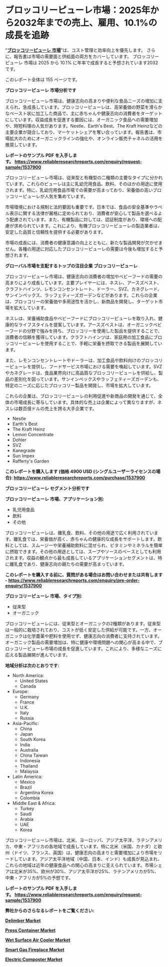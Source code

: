 <p><h1>ブロッコリーピューレ市場：2025年から2032年までの売上、雇用、10.1%の成長を追跡</h1></p><p>&ldquo;<strong><a href="https://www.reliableresearchreports.com/broccoli-puree-r1537900?utm_campaign=107&utm_medium=9&utm_source=Github&utm_content=ia&utm_term=10042025&utm_id=broccoli-puree">ブロッコリーピューレ 市場</a></strong>&rdquo;は、コスト管理と効率向上を優先します。 さらに、報告書は市場の需要面と供給面の両方をカバーしています。 ブロッコリーピューレ 市場は 2025 から 10.1% に年率で成長すると予想されています2032 です。</p>
<p>このレポート全体は 155 ページです。</p>
<p><strong>ブロッコリーピューレ 市場分析です</strong></p>
<p><p>ブロッコリーピューレ市場は、健康志向の高まりや便利な食品ニーズの増加に支えられ、急成長しています。ブロッコリーピューレは、高栄養価の野菜を滑らかなペースト状に加工した商品で、主に赤ちゃんや健康志向の消費者をターゲットにしています。収益成長を促進する要因には、オーガニック食品への需要増加や、時短料理の人気があります。Nestle、Earth's Best、The Kraft Heinzなどの主要企業が競合しており、マーケットシェアを奪い合っています。報告書は、市場拡大のためにオーガニックラインの強化や、オンライン販売チャネルの活用を推奨しています。</p></p>
<p><strong>レポートのサンプル PDF を入手します。&nbsp;<a href="https://www.reliableresearchreports.com/enquiry/request-sample/1537900?utm_campaign=107&utm_medium=9&utm_source=Github&utm_content=ia&utm_term=10042025&utm_id=broccoli-puree">https://www.reliableresearchreports.com/enquiry/request-sample/1537900</a></strong></p>
<p><p>ブロッコリーピューレ市場は、従来型と有機型の二種類の主要なタイプに分かれています。これらのピューレは主に乳幼児用食品、飲料、そのほかの用途に使用されます。特に、乳幼児用食品市場での需要が高まっており、栄養価の高いブロッコリーピューレが人気を集めています。</p><p>市場環境における規制と法的要因も重要です。日本では、食品の安全基準やラベル表示に関する法律が厳格に定められており、消費者が安心して製品を選べるよう配慮されています。また、有機製品に対しては、認証制度があり、環境への配慮が求められています。これにより、有機ブロッコリーピューレの製造業者は、安定した品質と信頼性を提供する必要があります。</p><p>市場の成長には、消費者の健康意識の向上とともに、新たな製品開発が欠かせません。各種の用途に対応したブロッコリーピューレの需要は今後も増加すると予想されます。</p></p>
<p><strong>グローバル市場を支配するトップの注目企業 ブロッコリーピューレ</strong></p>
<p><p>ブロッコリーピューレ市場は、健康志向の消費者の増加やベビーフードの需要の高まりにより成長しています。主要プレイヤーには、ネスレ、アースズベスト、クラフトハインツ、レモンコンセントレート、ドーラー、SVZ、カネグレード、サンインペックス、ラッフェティーズガーデンなどがあります。これらの企業は、ブロッコリーの栄養価や多用途性を活かし、新商品を開発し、ターゲット市場を拡大しています。</p><p>ネスレは、栄養補助食品やベビーフードにブロッコリーピューレを取り入れ、健康的なライフスタイルを提案しています。アースズベストは、オーガニックベビーフードの分野で強みを持ち、ブロッコリーを使用した製品を提供することで、消費者の信頼を獲得しています。クラフトハインツは、家庭用の加工食品にブロッコリーピューレを使用することで、手軽に栄養を摂取できる製品を展開しています。</p><p>また、レモンコンセントレートやドーラーは、加工食品や飲料向けのブロッコリーピューレを提供し、フードサービス市場における需要を喚起しています。SVZやカネグレードは、食品業界向けに高品質なブロッコリーピューレを供給し、製品の差別化を図っています。サンインペックスやラッフェティーズガーデンも、特定のニーズに応じたブロッコリー製品を開発し、市場を拡大しています。</p><p>これらの企業は、ブロッコリーピューレの利用促進や新商品の開発を通じて、全体の市場成長に寄与しています。具体的な売上は企業によって異なりますが、ネスレは数百億ドルの売上を誇る大手企業です。</p></p>
<p><ul><li>Nestle</li><li>Earth's Best</li><li>The Kraft Heinz</li><li>Lemon Concentrate</li><li>Dohler</li><li>SVZ</li><li>Kanegrade</li><li>Sun Impex</li><li>Rafferty's Garden</li></ul></p>
<p><strong>このレポートを購入します (価格 4900 USD (シングルユーザーライセンスの場合):&nbsp;<a href="https://www.reliableresearchreports.com/purchase/1537900?utm_campaign=107&utm_medium=9&utm_source=Github&utm_content=ia&utm_term=10042025&utm_id=broccoli-puree">https://www.reliableresearchreports.com/purchase/1537900</a></strong></p>
<p><strong>ブロッコリーピューレ セグメント分析です</strong></p>
<p><strong>ブロッコリーピューレ 市場、アプリケーション別:</strong></p>
<p><ul><li>乳児用食品</li><li>飲料</li><li>その他</li></ul></p>
<p><p>ブロッコリーピューレは、離乳食、飲料、その他の用途で広く利用されています。離乳食では、栄養価が高く、赤ちゃんの健康的な成長をサポートします。飲料としては、スムージーや栄養補助飲料に混ぜられ、ビタミンやミネラルを簡単に摂取できます。その他の用途としては、スープやソースのベースとしても利用されます。収益の観点から最も成長しているアプリケーションセグメントは、特に離乳食であり、健康志向の親たちの需要が高まっています。</p></p>
<p><strong>このレポートを購入する前に、質問がある場合はお問い合わせまたは共有します - <a href="https://www.reliableresearchreports.com/enquiry/pre-order-enquiry/1537900?utm_campaign=107&utm_medium=9&utm_source=Github&utm_content=ia&utm_term=10042025&utm_id=broccoli-puree">https://www.reliableresearchreports.com/enquiry/pre-order-enquiry/1537900</a></strong></p>
<p><strong>ブロッコリーピューレ 市場、タイプ別:</strong></p>
<p><ul><li>従来型</li><li>オーガニック</li></ul></p>
<p><p>ブロッコリーピューレには、従来型とオーガニックの2種類があります。従来型は一般的に栽培されており、コストが低く安定した供給が可能です。一方、オーガニックは化学農薬や肥料を使用せず、健康志向の消費者に支持されています。オーガニック製品の需要増加は、特に健康や環境問題への関心が高まる中で、ブロッコリーピューレ市場の成長を促進しています。これにより、多様なニーズに応える製品展開が進んでいます。</p></p>
<p><strong>地域分析は次のとおりです:</strong></p>
<p><ul>
    <li>
        North America:
        <ul>
            <li>United States</li>
            <li>Canada</li>
        </ul>
    </li>
    <li>
        Europe:
        <ul>
            <li>Germany</li>
            <li>France</li>
            <li>U.K.</li>
            <li>Italy</li>
            <li>Russia</li>
        </ul>
    </li>
    <li>
        Asia-Pacific:
        <ul>
            <li>China</li>
            <li>Japan</li>
            <li>South Korea</li>
            <li>India</li>
            <li>Australia</li>
            <li>China Taiwan</li>
            <li>Indonesia</li>
            <li>Thailand</li>
            <li>Malaysia</li>
        </ul>
    </li>
    <li>
        Latin America:
        <ul>
            <li>Mexico</li>
            <li>Brazil</li>
            <li>Argentina Korea</li>
            <li>Colombia</li>
        </ul>
    </li>
    <li>
        Middle East & Africa:
        <ul>
            <li>Turkey</li>
            <li>Saudi</li>
            <li>Arabia</li>
            <li>UAE</li>
            <li>Korea</li>
        </ul>
    </li>
    </ul></p>
<p><p>ブロッコリーピューレ市場は、北米、ヨーロッパ、アジア太平洋、ラテンアメリカ、中東・アフリカの各地域で成長しています。特に北米（米国、カナダ）と欧州（ドイツ、フランス、英国）は、健康志向の高まりと需要増加により市場をリードしています。アジア太平洋地域（中国、日本、インド）も成長が見込まれ、これらの地域は近年の健康食品への関心の高まりに支えられています。市場シェアは北米が35%、欧州が30%、アジア太平洋が25%、ラテンアメリカが5%、中東・アフリカが5%の予想です。</p></p>
<p><strong>レポートのサンプル PDF を入手します。&nbsp;<a href="https://www.reliableresearchreports.com/enquiry/request-sample/1537900?utm_campaign=107&utm_medium=9&utm_source=Github&utm_content=ia&utm_term=10042025&utm_id=broccoli-puree">https://www.reliableresearchreports.com/enquiry/request-sample/1537900</a></strong></p>
<p><strong></strong></p>
<p><strong></strong></p>
<p><strong></strong></p>
<p><strong></strong></p>
<p><strong>弊社からのさらなるレポートをご覧ください:</strong></p>
<p><strong><p><a href="https://github.com/madethkijori/Market-Research-Report-List-1/blob/main/delimber-market.md?utm_campaign=107&utm_medium=9&utm_source=Github&utm_content=ia&utm_term=10042025&utm_id=broccoli-puree">Delimber Market</a></p><p><a href="https://github.com/ilonaenterline65/Market-Research-Report-List-1/blob/main/press-container-market.md?utm_campaign=107&utm_medium=9&utm_source=Github&utm_content=ia&utm_term=10042025&utm_id=broccoli-puree">Press Container Market</a></p><p><a href="https://github.com/bolalfredia7777/Market-Research-Report-List-1/blob/main/wet-surface-air-cooler-market.md?utm_campaign=107&utm_medium=9&utm_source=Github&utm_content=ia&utm_term=10042025&utm_id=broccoli-puree">Wet Surface Air Cooler Market</a></p><p><a href="https://github.com/ccreola81/Market-Research-Report-List-1/blob/main/smart-gas-fireplace-market.md?utm_campaign=107&utm_medium=9&utm_source=Github&utm_content=ia&utm_term=10042025&utm_id=broccoli-puree">Smart Gas Fireplace Market</a></p><p><a href="https://github.com/chungwimbu4/Market-Research-Report-List-1/blob/main/electric-composter-market.md?utm_campaign=107&utm_medium=9&utm_source=Github&utm_content=ia&utm_term=10042025&utm_id=broccoli-puree">Electric Composter Market</a></p></strong></p>